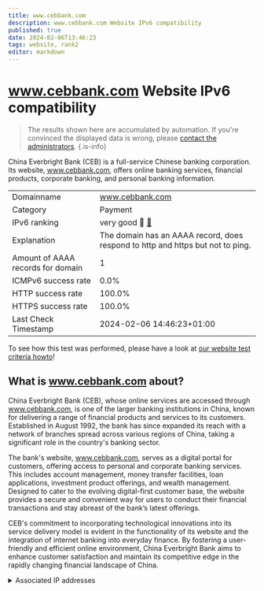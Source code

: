 ```yaml
---
title: www.cebbank.com
description: www.cebbank.com Website IPv6 compatibility
published: true
date: 2024-02-06T13:46:23
tags: website, rank2
editor: markdown
---
```


# www.cebbank.com Website IPv6 compatibility

> The results shown here are accumulated by automation. If you're convinced the displayed data is wrong, please [contact the administrators](/howto/chat). 
{.is-info}

China Everbright Bank (CEB) is a full-service Chinese banking corporation. Its website, www.cebbank.com, offers online banking services, financial products, corporate banking, and personal banking information.


|   |   |
| - | - |
| Domainname | www.cebbank.com
| Category | Payment |
| IPv6 ranking | very good :2nd_place_medal: [🔗](/howto/ranking) |
| Explanation | The domain has an AAAA record, does respond to http and https but not to ping. |
| Amount of AAAA records for domain | 1 |
| ICMPv6 success rate | 0.0%|
| HTTP success rate | 100.0% |
| HTTPS success rate | 100.0% |
| Last Check Timestamp | 2024-02-06 14:46:23+01:00 |

To see how this test was performed, please have a look at [our website test criteria howto](/howto/testcriteria/website)!


## What is www.cebbank.com about?
China Everbright Bank (CEB), whose online services are accessed through www.cebbank.com, is one of the larger banking institutions in China, known for delivering a range of financial products and services to its customers. Established in August 1992, the bank has since expanded its reach with a network of branches spread across various regions of China, taking a significant role in the country's banking sector. 

The bank's website, www.cebbank.com, serves as a digital portal for customers, offering access to personal and corporate banking services. This includes account management, money transfer facilities, loan applications, investment product offerings, and wealth management. Designed to cater to the evolving digital-first customer base, the website provides a secure and convenient way for users to conduct their financial transactions and stay abreast of the bank’s latest offerings.

CEB's commitment to incorporating technological innovations into its service delivery model is evident in the functionality of its website and the integration of internet banking into everyday finance. By fostering a user-friendly and efficient online environment, China Everbright Bank aims to enhance customer satisfaction and maintain its competitive edge in the rapidly changing financial landscape of China.



<details>
<summary>Associated IP addresses</summary>

240e:604:204:800:1110::103

</details>

